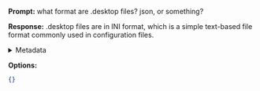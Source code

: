 **Prompt:**
what format are .desktop files? json, or something?

**Response:**
.desktop files are in INI format, which is a simple text-based file format commonly used in configuration files.

<details><summary>Metadata</summary>

- Duration: 3123 ms
- Datetime: 2023-08-01T09:56:49.027008
- Model: gpt-4-0613

</details>

**Options:**
```json
{}
```

